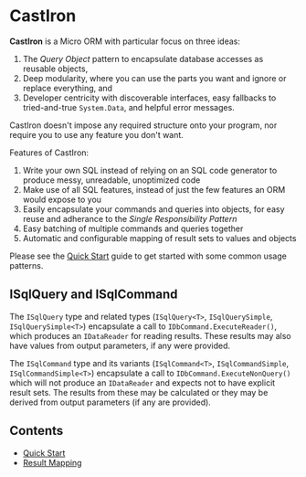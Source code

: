 # CastIron

**CastIron** is a Micro ORM with particular focus on three ideas:

1. The *Query Object* pattern to encapsulate database accesses as reusable objects, 
1. Deep modularity, where you can use the parts you want and ignore or replace everything, and
1. Developer centricity with discoverable interfaces, easy fallbacks to tried-and-true `System.Data`, and helpful error messages.

CastIron doesn't impose any required structure onto your program, nor require you to use any feature you don't want.

Features of CastIron:

1. Write your own SQL instead of relying on an SQL code generator to produce messy, unreadable, unoptimized code
1. Make use of all SQL features, instead of just the few features an ORM would expose to you
1. Easily encapsulate your commands and queries into objects, for easy reuse and adherance to the *Single Responsibility Pattern*
1. Easy batching of multiple commands and queries together
1. Automatic and configurable mapping of result sets to values and objects

Please see the [Quick Start](quickstart.md) guide to get started with some common usage patterns.

## ISqlQuery and ISqlCommand

The `ISqlQuery` type and related types (`ISqlQuery<T>`, `ISqlQuerySimple`, `ISqlQuerySimple<T>`) encapsulate a call to `IDbCommand.ExecuteReader()`, which produces an `IDataReader` for reading results. These results may also have values from output parameters, if any were provided.

The `ISqlCommand` type and its variants (`ISqlCommand<T>`, `ISqlCommandSimple`, `ISqlCommandSimple<T>`) encapsulate a call to `IDbCommand.ExecuteNonQuery()` which will not produce an `IDataReader` and expects not to have explicit result sets. The results from these may be calculated or they may be derived from output parameters (if any are provided).

## Contents

* [Quick Start](quickstart.md)
* [Result Mapping](mapping.md)
